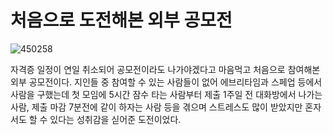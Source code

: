 # 처음으로 도전해본 외부 공모전

![450258](https://user-images.githubusercontent.com/29528313/81162515-44e04100-8fc8-11ea-8d15-3ebb5d8daa96.jpg)

자격증 일정이 연일 취소되어 공모전이라도 나가야겠다고 마음먹고 처음으로 참여해본 외부 공모전이다. 지인들 중 참여할 수 있는 사람들이 없어 에브리타임과 스페업 등에서 사람을 구했는데 첫 모임에 5시간 잠수 타는 사람부터 제출 1주일 전 대화방에서 나가는 사람, 제출 마감 7분전에 같이 하자는 사람 등을 겪으며 스트레스도 많이 받았지만 혼자서도 할 수 있다는 성취감을 싣어준 도전이었다.
